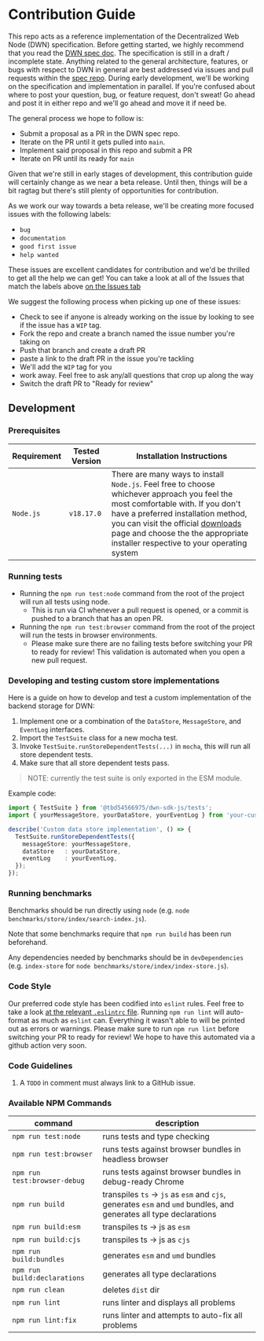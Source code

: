 # Contribution Guide

This repo acts as a reference implementation of the Decentralized Web Node (DWN) specification. Before getting started, we highly recommend that you read the [DWN spec doc](https://identity.foundation/decentralized-web-node/spec/). The specification is still in a draft / incomplete state. Anything related to the general architecture, features, or bugs with respect to DWN in general are best addressed via issues and pull requests within the [spec repo](https://github.com/decentralized-identity/decentralized-web-node). During early development, we'll be working on the specification and implementation in parallel. If you're confused about where to post your question, bug, or feature request, don't sweat! Go ahead and post it in either repo and we'll go ahead and move it if need be.

The general process we hope to follow is:
- Submit a proposal as a PR in the DWN spec repo. 
- Iterate on the PR until it gets pulled into `main`. 
- Implement said proposal in this repo and submit a PR
- Iterate on PR until its ready for `main`

Given that we're still in early stages of development, this contribution guide will certainly change as we near a beta release. Until then, things will be a bit ragtag but there's still plenty of opportunities for contribution.

As we work our way towards a beta release, we'll be creating more focused issues with the following labels:
- `bug`
- `documentation`
- `good first issue`
- `help wanted`

These issues are excellent candidates for contribution and we'd be thrilled to get all the help we can get! You can take a look at all of the Issues that match the labels above [on the Issues tab](https://github.com/TBD54566975/dwn-sdk-js/issues?q=is%3Aopen+label%3A%22help+wanted%22%2C%22good+first+issue%22%2C%22documentation%22%2C%22bug%22+)

We suggest the following process when picking up one of these issues:
- Check to see if anyone is already working on the issue by looking to see if the issue has a `WIP` tag. 
- Fork the repo and create a branch named the issue number you're taking on
- Push that branch and create a draft PR
- paste a link to the draft PR in the issue you're tackling
- We'll add the `WIP` tag for you
- work away. Feel free to ask any/all questions that crop up along the way
- Switch the draft PR to "Ready for review"
## Development
### Prerequisites

| Requirement | Tested Version | Installation Instructions |
| ----------- | -------------- | ------------------------- |
| `Node.js`   | `v18.17.0`     | There are many ways to install `Node.js`. Feel free to choose whichever approach you feel the most comfortable with. If you don't have a preferred installation method, you can visit the official [downloads](https://nodejs.org/en/download/) page and choose the the appropriate installer respective to your operating system |

### Running tests
* Running the `npm run test:node` command from the root of the project will run all tests using node. 
  * This is run via CI whenever a pull request is opened, or a commit is pushed to a branch that has an open PR.
* Running the `npm run test:browser` command from the root of the project will run the tests in browser environments.
  * Please make sure there are no failing tests before switching your PR to ready for review! This validation is automated when you open a new pull request.

### Developing and testing custom store implementations
Here is a guide on how to develop and test a custom implementation of the backend storage for DWN:

1. Implement one or a combination of the `DataStore`, `MessageStore`, and `EventLog` interfaces.
1. Import the `TestSuite` class for a new mocha test.
1. Invoke `TestSuite.runStoreDependentTests(...)` in `mocha`, this will run all store dependent tests.
1. Make sure that all store dependent tests pass.

> NOTE: currently the test suite is only exported in the ESM module.

Example code:
```ts
import { TestSuite } from '@tbd54566975/dwn-sdk-js/tests';
import { yourMessageStore, yourDataStore, yourEventLog } from 'your-custom-stores';

describe('Custom data store implementation', () => {
  TestSuite.runStoreDependentTests({
    messageStore: yourMessageStore,
    dataStore   : yourDataStore,
    eventLog    : yourEventLog,
  });
});
```

### Running benchmarks

Benchmarks should be run directly using `node` (e.g. `node benchmarks/store/index/search-index.js`).

Note that some benchmarks require that `npm run build` has been run beforehand.

Any dependencies needed by benchmarks should be in `devDependencies` (e.g. `index-store` for `node benchmarks/store/index/index-store.js`).

### Code Style
Our preferred code style has been codified into `eslint` rules. Feel free to take a look [at the relevant `.eslintrc` file](https://github.com/TBD54566975/dwn-sdk-js/blob/main/.eslintrc.cjs). Running `npm run lint` will auto-format as much as `eslint` can. Everything it wasn't able to will be printed out as errors or warnings. Please make sure to run `npm run lint` before switching your PR to ready for review! We hope to have this automated via a github action very soon.

### Code Guidelines
1. A `TODO` in comment must always link to a GitHub issue.

### Available NPM Commands
| command                           | description                                                                                                        |
| --------------------------------- | ------------------------------------------------------------------------------------------------------------------ |
| `npm run test:node`               | runs tests and type checking                                                                                       |
| `npm run test:browser`            | runs tests against browser bundles in headless browser                                                             |
| `npm run test:browser-debug`      | runs tests against browser bundles in debug-ready Chrome                                                           |
| `npm run build`                   | transpiles `ts` -> `js` as `esm` and `cjs`, generates `esm` and `umd` bundles, and generates all type declarations |
| `npm run build:esm`               | transpiles ts -> js as `esm`                                                                                       |
| `npm run build:cjs`               | transpiles ts -> js as `cjs`                                                                                       |
| `npm run build:bundles`           | generates `esm` and `umd` bundles                                                                                  |
| `npm run build:declarations`      | generates all type declarations                                                                                    |
| `npm run clean`                   | deletes `dist` dir                                                                                                 |
| `npm run lint`                    | runs linter and displays all problems                                                                              |
| `npm run lint:fix`                | runs linter and attempts to auto-fix all problems                                                                  |
